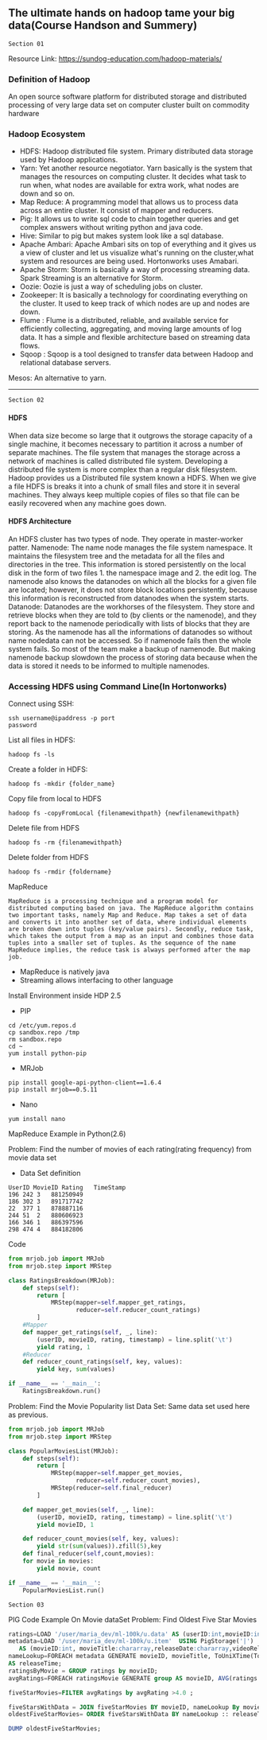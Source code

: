 
## The ultimate hands on hadoop tame your big data(Course Handson and Summery)
```
Section 01
```
Resource Link: https://sundog-education.com/hadoop-materials/

### Definition of Hadoop

An open source software platform for distributed storage and distributed processing of very large data set on computer cluster built on commodity hardware 

### Hadoop Ecosystem
+ HDFS: Hadoop distributed file system. Primary distributed data storage used by Hadoop applications. 
+  Yarn: Yet another resource negotiator. Yarn basically is the system that manages the resources on computing cluster. It decides what task to run when, what nodes are available for extra work, what nodes are down and so on.
+ Map Reduce: A programming model that allows us to process data across an entire cluster. It consist of mapper and reducers.
+ Pig: It allows us to write sql code to chain together queries and get complex answers without writing python and java code.
+ Hive: Similar to pig but makes system look like a sql database.
+ Apache Ambari: Apache Ambari sits on top of everything and it gives us a view of cluster and let us visualize what's running on the cluster,what system and resources are being used. Hortonworks uses Amabari.
+ Apache Storm:  Storm is basically a way of processing streaming data. Spark Streaming is an alternative for Storm.
+ Oozie: Oozie is just a way of scheduling jobs on cluster.
+ Zookeeper: It is basically a technology for coordinating everything on the cluster. It used to keep track of which nodes are up and nodes are down.
+ Flume : Flume is a distributed, reliable, and available service for efficiently collecting, aggregating, and moving large amounts of log data. It has a simple and flexible architecture based on streaming data flows. 
+ Sqoop : Sqoop is a tool designed to transfer data between Hadoop and relational database servers.

Mesos: An alternative to yarn.

---

   ```
   Section 02
  ```
 #### HDFS
  When data size become so large that it outgrows the storage capacity of a single machine, it becomes necessary to partition it across a number of separate machines. The file system that manages the storage across a network  of machines is called  distributed file system. Developing a distributed file system is more complex than a regular disk filesystem. Hadoop provides us a Distributed file system known a HDFS. When we give a file HDFS is breaks it into a chunk of small files and store it in several machines. They always keep multiple copies of files so that file can be easily recovered when any machine goes down.
#### HDFS Architecture



An HDFS cluster has two types of node. They operate in master-worker patter. 
Namenode: The name node manages the file system namespace. It maintains the filesystem tree and the metadata for all the files and directories in the tree. This information is stored persistently on the local disk in the form of two files 1. the namespace image and  2. the edit log. The namenode also knows the datanodes on which all the blocks for a given file are located; however, it does not store block locations persistently, because this information is reconstructed from datanodes when the system starts. 
Datanode: Datanodes are the workhorses of the filesystem. They store and retrieve blocks when they are told to (by clients or the namenode), and they report back to the namenode periodically with lists of blocks that they are storing.
As the namenode has all the informations of datanodes so without name nodedata can not be accessed. So if namenode fails then the whole system fails. So most of the team make a backup of namenode. But making namenode backup slowdown the process of storing data because when the data is stored it needs to be informed to multiple namenodes.
### Accessing HDFS using Command Line(In Hortonworks)
Connect using SSH:
```
ssh username@ipaddress -p port
password
```
List all files in HDFS:
```
hadoop fs -ls
```
Create a folder in HDFS:
```
hadoop fs -mkdir {folder_name}
```
Copy file from local to HDFS
```
hadoop fs -copyFromLocal {filenamewithpath} {newfilenamewithpath}
```	
Delete file from HDFS
```
hadoop fs -rm {filenamewithpath}
```	
Delete folder from HDFS
```
hadoop fs -rmdir {foldername}
```
MapReduce
```
MapReduce is a processing technique and a program model for distributed computing based on java. The MapReduce algorithm contains two important tasks, namely Map and Reduce. Map takes a set of data and converts it into another set of data, where individual elements are broken down into tuples (key/value pairs). Secondly, reduce task, which takes the output from a map as an input and combines those data tuples into a smaller set of tuples. As the sequence of the name MapReduce implies, the reduce task is always performed after the map job.
```
+ MapReduce is natively java
+ Streaming allows interfacing to other language

Install Environment inside HDP 2.5
+ PIP
```
cd /etc/yum.repos.d
cp sandbox.repo /tmp
rm sandbox.repo
cd ~
yum install python-pip
```
+ MRJob
```
pip install google-api-python-client==1.6.4
pip install mrjob==0.5.11
```
+ Nano
```
yum install nano
```

MapReduce Example in Python(2.6)

Problem: Find the number of movies of each rating(rating frequency) from movie data set
+ Data Set definition
```
UserID MovieID Rating   TimeStamp
196	242	3	881250949
186	302	3	891717742
22	377	1	878887116
244	51	2	880606923
166	346	1	886397596
298	474	4	884182806
```
Code
```Python
from mrjob.job import MRJob
from mrjob.step import MRStep

class RatingsBreakdown(MRJob):
    def steps(self):
        return [
            MRStep(mapper=self.mapper_get_ratings,
                   reducer=self.reducer_count_ratings)
        ]
    #Mapper
    def mapper_get_ratings(self, _, line):
        (userID, movieID, rating, timestamp) = line.split('\t')
        yield rating, 1
    #Reducer
    def reducer_count_ratings(self, key, values):
        yield key, sum(values)

if __name__ == '__main__':
    RatingsBreakdown.run()
```
Problem: Find the Movie Popularity list
Data Set: Same data set used here as previous.
```Python
from mrjob.job import MRJob
from mrjob.step import MRStep

class PopularMoviesList(MRJob):
    def steps(self):
        return [
            MRStep(mapper=self.mapper_get_movies,
                   reducer=self.reducer_count_movies),
            MRStep(reducer=self.final_reducer)       
        ]

    def mapper_get_movies(self, _, line):
        (userID, movieID, rating, timestamp) = line.split('\t')
        yield movieID, 1

    def reducer_count_movies(self, key, values):
        yield str(sum(values)).zfill(5),key
    def final_reducer(self,count,movies):
	for movie in movies:
	    yield movie, count

if __name__ == '__main__':
    PopularMoviesList.run()
```

```
Section 03
```
PIG Code Example On Movie dataSet
Problem: Find Oldest Five Star Movies
```SQL
ratings=LOAD '/user/maria_dev/ml-100k/u.data' AS (userID:int,movieID:int,rating:int,ratingTime:int);
metadata=LOAD '/user/maria_dev/ml-100k/u.item'  USING PigStorage('|') 
   AS (movieID:int, movieTitle:chararray,releaseDate:chararray,videoRelease:chararray,imdbLink:chararray);
nameLookup=FOREACH metadata GENERATE movieID, movieTitle, ToUniXTime(ToDate(releaseDate,'dd-MMM-yyyy')) 
AS releaseTime;
ratingsByMovie = GROUP ratings by movieID;
avgRatings=FOREACH ratingsMovie GENERATE group AS movieID, AVG(ratings.rating) as avgRating;

fiveStarMovies=FILTER avgRatings by avgRating >4.0 ;

fiveStarsWithData = JOIN fiveStarMovies BY movieID, nameLookup By movieID;
oldestFiveStarMovies= ORDER fiveStarsWithData BY nameLookup :: releaseTime;

DUMP oldestFiveStarMovies;
```
